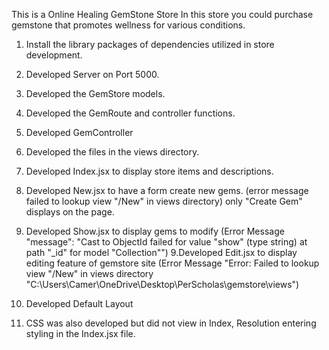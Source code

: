 This is a Online Healing GemStone Store
In this store you could purchase gemstone that promotes wellness for various conditions.

1. Install the library packages of dependencies utilized in store development.
2. Developed Server on Port 5000.
2. Developed the GemStore models.
3. Developed the GemRoute and controller functions.
4. Developed GemController
5. Developed the files in the views directory.
6. Developed Index.jsx to display store items and descriptions.
7. Developed New.jsx to have a form create new gems. (error message failed to lookup view "/New" in views directory) only "Create Gem" displays on the page.
8. Developed Show.jsx to display gems to modify (Error Message "message": "Cast to ObjectId failed for value \"show\" (type string) at path \"_id\" for model \"Collection\"")
9.Developed Edit.jsx to display editing feature of gemstore site (Error Message "Error: Failed to lookup view "/New" in views directory "C:\Users\Camer\OneDrive\Desktop\PerScholas\gemstore\views")

10. Developed Default Layout
11. CSS was also developed but did not view in Index, Resolution entering styling in the Index.jsx file.

